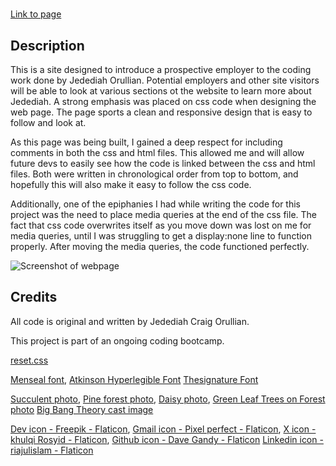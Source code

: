# <Orullian-Portfolio-Site>

[Link to page](https://jorullian.github.io/orullian-portfolio-site-module-2-challenge/)

## Description

This is a site designed to introduce a prospective employer to the coding work done by Jedediah Orullian.  Potential employers and other site visitors will be able to look at various sections ot the website to learn more about Jedediah.  A strong emphasis was placed on css code when designing the web page.  The page sports a clean and responsive design that is easy to follow and look at.

As this page was being built, I gained a deep respect for including comments in both the css and html files.  This allowed me and will allow future devs to easily see how the code is linked between the css and html files.  Both were written in chronological order from top to bottom, and hopefully this will also make it easy to follow the css code.

Additionally, one of the epiphanies I had while writing the code for this project was the need to place media queries at the end of the css file.  The fact that css code overwrites itself as you move down was lost on me for media queries, until I was struggling to get a display:none line to function properly.  After moving the media queries, the code functioned perfectly.

![Screenshot of webpage](assets/images/_C__Users_jeded_OneDrive_Desktop_classwork_module-2_02-Challenge_orullian-portfolio-site-module-2-challenge_index.html.png)

## Credits

All code is original and written by Jedediah Craig Orullian.

This project is part of an ongoing coding bootcamp.

[reset.css](https://meyerweb.com/eric/tools/css/reset/)

[Menseal font](https://fontesk.com/menseal-typeface/), 
[Atkinson Hyperlegible Font](https://www.fontsquirrel.com/fonts/atkinson-hyperlegible)
[Thesignature Font](https://www.dafont.com/thesignature.font)

[Succulent photo](https://www.pexels.com/photo/close-up-photo-of-succulent-plants-1868870/), 
[Pine forest photo](https://www.pexels.com/photo/green-pine-trees-1179229/), 
[Daisy photo](https://www.pexels.com/photo/photo-of-daisy-flowers-1477166/),
[Green Leaf Trees on Forest photo](https://www.pexels.com/photo/green-leaf-trees-on-forest-167698/)
[Big Bang Theory cast image](https://www.bfmtv.com/people/series/the-big-bang-theory-john-galecki-alias-leonard-filme-la-destruction-du-decor_AN-201905090063.html)

[Dev icon - Freepik - Flaticon](https://www.flaticon.com/free-icons/brands-and-logotypes), 
[Gmail icon - Pixel perfect - Flaticon](https://www.flaticon.com/free-icons/gmail), 
[X icon - khulqi Rosyid - Flaticon](https://www.flaticon.com/free-icons/twitter-x), 
[Github icon - Dave Gandy - Flaticon](https://www.flaticon.com/free-icons/github)
[Linkedin icon - riajulislam - Flaticon](https://www.flaticon.com/free-icons/linkedin)